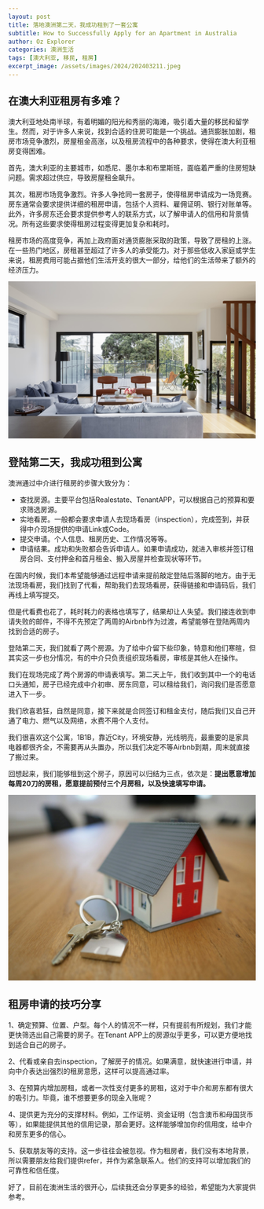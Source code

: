 ```yaml
---
layout: post
title: 落地澳洲第二天，我成功租到了一套公寓
subtitle: How to Successfully Apply for an Apartment in Australia
author: Oz Explorer
categories: 澳洲生活
tags: [澳大利亚, 移民, 租房]
excerpt_image: /assets/images/2024/202403211.jpeg
---
```


## 在澳大利亚租房有多难？

澳大利亚地处南半球，有着明媚的阳光和秀丽的海滩，吸引着大量的移民和留学生。然而，对于许多人来说，找到合适的住房可能是一个挑战。通货膨胀加剧，租房市场竞争激烈，房屋租金高涨，以及租房流程中的各种要求，使得在澳大利亚租房变得困难。

首先，澳大利亚的主要城市，如悉尼、墨尔本和布里斯班，面临着严重的住房短缺问题。需求超过供应，导致房屋租金飙升。

其次，租房市场竞争激烈。许多人争抢同一套房子，使得租房申请成为一场竞赛。房东通常会要求提供详细的租房申请，包括个人资料、雇佣证明、银行对账单等。此外，许多房东还会要求提供参考人的联系方式，以了解申请人的信用和背景情况。所有这些要求使得租房过程变得更加复杂和耗时。

租房市场的高度竞争，再加上政府面对通货膨胀采取的政策，导致了房租的上涨。在一些热门地区，房租甚至超过了许多人的承受能力。对于那些低收入家庭或学生来说，租房费用可能占据他们生活开支的很大一部分，给他们的生活带来了额外的经济压力。

![202403211](/assets/images/2024/202403211.jpeg)

## 登陆第二天，我成功租到公寓

澳洲通过中介进行租房的步骤大致分为：

- 查找房源。主要平台包括Realestate、TenantAPP，可以根据自己的预算和要求筛选房源。
- 实地看房。一般都会要求申请人去现场看房（inspection），完成签到，并获得中介现场提供的申请Link或Code。
- 提交申请。个人信息、租房历史、工作情况等等。
- 申请结果。成功和失败都会告诉申请人。如果申请成功，就进入审核并签订租房合同、支付押金和首月租金、搬入房屋并检查现状等环节。

在国内时候，我们本希望能够通过远程申请来提前敲定登陆后落脚的地方。由于无法现场看房，我们找到了代看，帮助我们去现场看房，获得链接和申请码后，我们再线上填写提交。

但是代看费也花了，耗时耗力的表格也填写了，结果却让人失望。我们接连收到申请失败的邮件，不得不先预定了两周的Airbnb作为过渡，希望能够在登陆两周内找到合适的房子。

登陆第二天，我们就看了两个房源。为了给中介留下些印象，特意和他们寒暄，但其实这一步也分情况，有的中介只负责组织现场看房，审核是其他人在操作。

我们在现场完成了两个房源的申请表填写。第二天上午，我们收到其中一个的电话口头通知，房子已经完成中介初审、房东同意，可以租给我们，询问我们是否愿意进入下一步。

我们欣喜若狂，自然是同意，接下来就是合同签订和租金支付，随后我们又自己开通了电力、燃气以及网络，水费不用个人支付。

我们很喜欢这个公寓，1B1B，靠近City，环境安静，光线明亮，最重要的是家具电器都很齐全，不需要再从头置办，所以我们决定不等Airbnb到期，周末就直接了搬过来。

回想起来，我们能够租到这个房子，原因可以归结为三点，依次是：**提出愿意增加每周20刀的房租，愿意提前预付三个月房租，以及快速填写申请。**

![202403211](/assets/images/2024/202403212.jpeg)

## 租房申请的技巧分享

1、确定预算、位置、户型。每个人的情况不一样，只有提前有所规划，我们才能更快筛选出自己需要的房子。在Tenant APP上的房源似乎更多，可以更方便地找到适合自己的房子。

2、代看或亲自去inspection，了解房子的情况。如果满意，就快速进行申请，并向中介表达出强烈的租房意愿，这样可以提高通过率。

3、在预算内增加房租，或者一次性支付更多的房租，这对于中介和房东都有很大的吸引力。毕竟，谁不想要更多的现金入账呢？

4、提供更为充分的支撑材料。例如，工作证明、资金证明（包含澳币和母国货币等），如果能提供其他的信用记录，那会更好。这样能够增加你的信用度，给中介和房东更多的信心。

5、获取朋友等的支持。这一步往往会被忽视。作为租房者，我们没有本地背景，所以需要朋友给我们提供refer，并作为紧急联系人。他们的支持可以增加我们的可靠性和信任度。


好了，目前在澳洲生活的很开心，后续我还会分享更多的经验，希望能为大家提供参考。
